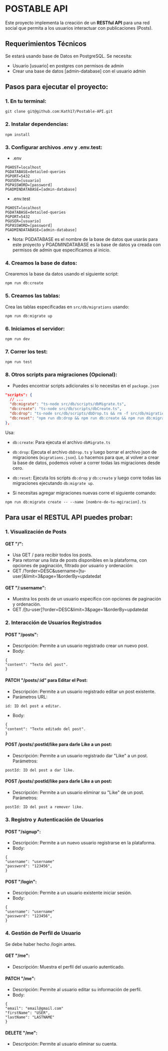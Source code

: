 # POSTABLE API

Este proyecto implementa la creación de un **RESTful API** para una red social que permita a los usuarios interactuar con publicaciones (Posts).

## Requerimientos Técnicos

Se estará usando base de Datos en PostgreSQL. Se necesita:

- Usuario [usuario] en postgres con permisos de admin
- Crear una base de datos [admin-database] con el usuario admin

## Pasos para ejecutar el proyecto:

### 1. En tu terminal:

```
git clone git@github.com:Kath17/Postable-API.git
```

### 2. Instalar dependencias:

```
npm install
```

### 3. Configurar archivos .env y .env.test:

- .env

```
PGHOST=localhost
PGDATABASE=detailed-queries
PGPORT=5432
PGUSER=[usuario]
PGPASSWORD=[password]
PGADMINDATABASE=[admin-database]
```

- .env.test

```
PGHOST=localhost
PGDATABASE=detailed-queries
PGPORT=5432
PGUSER=[usuario]
PGPASSWORD=[password]
PGADMINDATABASE=[admin-database]
```

- Nota: PGDATABASE es el nombre de la base de datos que usarás para este proyecto y PGADMINDATABASE es la base de datos ya creada con permisos de admin que especificamos al inicio.

### 4. Creamos la base de datos:

Crearemos la base da datos usando el siguiente script:

```
npm run db:create
```

### 5. Creamos las tablas:

Crea las tablas especificadas en `src/db/migrations` usando:

```
npm run db:migrate up
```

### 6. Iniciamos el servidor:

```
npm run dev
```

### 7. Correr los test:

```
npm run test
```

### 8. Otros scripts para migraciones (Opcional):

- Puedes encontrar scripts adicionales si lo necesitas en el `package.json`

```json {4-6}
"scripts": {
  // ...
  "db:migrate": "ts-node src/db/scripts/dbMigrate.ts",
  "db:create": "ts-node src/db/scripts/dbCreate.ts",
  "db:drop": "ts-node src/db/scripts/dbDrop.ts && rm -f src/db/migrations/migrations.json",
  "db:reset": "npm run db:drop && npm run db:create && npm run db:migrate up"
},
```

Usa:

- `db:create`: Para ejecuta el archivo `dbMigrate.ts`
- `db:drop`: Ejecuta el archivo `dbDrop.ts` y luego borrar el archivo json de migraciones (`migrations.json`). Lo hacemos para que, al volver a crear la base de datos, podemos volver a correr todas las migraciones desde cero.
- `db:reset`: Ejecuta los scripts `db:drop` y `db:create` y luego corre todas las migraciones ejecutando `db:migrate up`.

- Si necesitas agregar migraciones nuevas corre el siguiente comando:

```
npm run db:migrate create -- --name [nombre-de-tu-mgiracion].ts
```

## Para usar el RESTUL API puedes probar:

### 1. Visualización de Posts

#### GET "/":

- Usa GET / para recibir todos los posts.
- Para retornar una lista de posts disponibles en la plataforma, con opciones de paginación, filtrado por usuario y ordenación:
- GET /?order=DESC&username=[tu-user]&limit=3&page=1&orderBy=updatedat

#### GET "/:username":

- Muestra los posts de un usuario específico con opciones de paginación y ordenación.
- GET /[tu-user]?order=DESC&limit=3&page=1&orderBy=updatedat

### 2. Interacción de Usuarios Registrados

#### POST "/posts":

- Descripción: Permite a un usuario registrado crear un nuevo post.
- Body:

```
{
"content": "Texto del post".
}
```

#### PATCH "/posts/:id" para Editar el Post:

- Descripción: Permite a un usuario registrado editar un post existente.
- Parámetros URL:

```
id: ID del post a editar.
```

- Body:

```
{
"content": "Texto editado del post".
}
```

#### POST /posts/:postId/like para darle Like a un post:

- Descripción: Permite a un usuario registrado dar "Like" a un post.
  Parámetros:

```
postId: ID del post a dar like.
```

#### POST /posts/:postId/like para darle Like a un post:

- Descripción: Permite a un usuario eliminar su "Like" de un post.
  Parámetros:

```
postId: ID del post a remover like.
```

### 3. Registro y Autenticación de Usuarios

#### POST "/signup":

- Descripción: Permite a un nuevo usuario registrarse en la plataforma.
- Body:

```
{
"username": "username"
"password": "123456",
}
```

#### POST "/login":

- Descripción: Permite a un usuario existente iniciar sesión.
- Body:

```
{
"username": "username"
"password": "123456",
}
```

### 4. Gestión de Perfil de Usuario

Se debe haber hecho /login antes.

#### GET "/me":

- Descripción: Muestra el perfil del usuario autenticado.

#### PATCH "/me":

- Descripción: Permite al usuario editar su información de perfil.
- Body:

```
{
"email": "email@gmail.com"
"firstName": "USER",
"lastName": "LASTNAME"
}
```

#### DELETE "/me":

- Descripción: Permite al usuario eliminar su cuenta.
